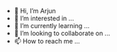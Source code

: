 - 👋 Hi, I’m Arjun
- 👀 I’m interested in ...
- 🌱 I’m currently learning ...
- 💞️ I’m looking to collaborate on ...
- 📫 How to reach me ...

<!---
arj1205dev/arj1205dev is a ✨ special ✨ repository because its `README.md` (this file) appears on your GitHub profile.
You can click the Preview link to take a look at your changes.
--->
